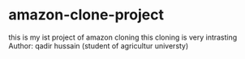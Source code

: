 # amazon-clone-project
this is my ist project of amazon cloning this cloning is very intrasting
<br>
Author: qadir hussain (student of agricultur universty)
